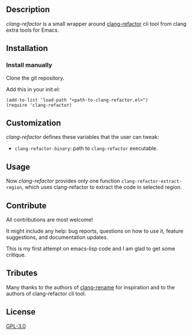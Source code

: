 ## Description

*clang-refactor* is a small wrapper around [clang-refactor](https://clang.llvm.org/docs/RefactoringEngine.html) cli tool from clang extra tools for Emacs.

## Installation

### Install manually 

Clone the git repository.

Add this in your init.el:
``` emacs-lisp
(add-to-list 'load-path "<path-to-clang-refactor.el>")
(require 'clang-refactor)
```

## Customization

*clang-refactor* defines these variables that the user can tweak:

- `clang-refactor-binary`: path to `clang-refactor` executable.

## Usage

Now *clang-refactor* provides only one function `clang-refactor-extract-region`, which uses clang-refactor to extract the code in selected region.

## Contribute

All contributions are most welcome!

It might include any help: bug reports, questions on how to use it, feature suggestions, and documentation updates.

This is my first attempt on emacs-lisp code and I am glad to get some critique.

## Tributes

Many thanks to the authors of [clang-rename](https://github.com/llvm/llvm-project/blob/master/clang/tools/clang-rename/clang-rename.el) for inspiration and to the authors of clang-refactor cli tool.

## License

[GPL-3.0](./LICENSE)
